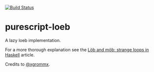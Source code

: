 [![Build Status](https://travis-ci.org/vyorkin/purescript-loeb.svg?branch=master)](https://travis-ci.org/vyorkin/purescript-loeb)

# purescript-loeb

A lazy loeb implementation.

For a more thorough explanation see the [Löb and möb: strange loops in Haskell](https://github.com/quchen/articles/blob/master/loeb-moeb.md) article.

Credits to [@xgrommx](https://github.com/xgrommx).
